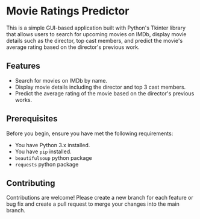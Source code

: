# Movie Ratings Predictor
This is a simple GUI-based application built with Python's Tkinter library that allows users to search for upcoming movies on IMDb, display movie details such as the director, top cast members, and predict the movie's average rating based on the director's previous work.

## Features

- Search for movies on IMDb by name.
- Display movie details including the director and top 3 cast members.
- Predict the average rating of the movie based on the director's previous works.

## Prerequisites

Before you begin, ensure you have met the following requirements:

- You have Python 3.x installed.
- You have `pip` installed.
- `beautifulsoup` python package
- `requests` python package

## Contributing
Contributions are welcome! Please create a new branch for each feature or bug fix and create a pull request to merge your changes into the main branch.
